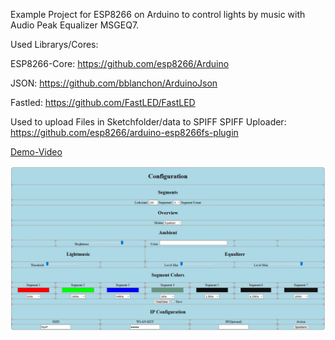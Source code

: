 Example Project for ESP8266 on Arduino to control lights by music with Audio Peak Equalizer MSGEQ7.

Used Librarys/Cores:

ESP8266-Core: https://github.com/esp8266/Arduino

JSON: https://github.com/bblanchon/ArduinoJson

Fastled: https://github.com/FastLED/FastLED

Used to upload Files in Sketchfolder/data to SPIFF 
SPIFF Uploader: https://github.com/esp8266/arduino-esp8266fs-plugin


[Demo-Video](https://www.youtube.com/watch?v=kdofwnRlx2k)

![ExamplePicture](https://github.com/schuppeste/Sofaleds/blob/master/example.jpg)